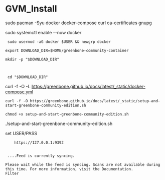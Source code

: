 # GVM_Install

sudo pacman -Syu docker docker-compose curl ca-certificates gnupg
  
  sudo systemctl enable --now docker
 
     sudo usermod -aG docker $USER && newgrp docker
   
    export DOWNLOAD_DIR=$HOME/greenbone-community-container

    mkdir -p "$DOWNLOAD_DIR"
  


     cd "$DOWNLOAD_DIR"

curl -f -O -L https://greenbone.github.io/docs/latest/_static/docker-compose.yml
    
    curl -f -O https://greenbone.github.io/docs/latest/_static/setup-and-start-greenbone-community-edition.sh
    
    chmod +x setup-and-start-greenbone-community-edition.sh

 ./setup-and-start-greenbone-community-edition.sh

set USER/PASS

        https://127.0.0.1:9392

     
     ....Feed is currently syncing.

    Please wait while the feed is syncing. Scans are not available during this time. For more information, visit the Documentation.
    Filter
 
